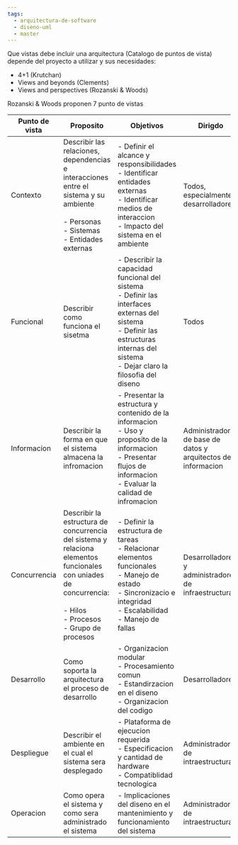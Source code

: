 ```yaml
---
tags:
  - arquitectura-de-software
  - diseno-uml
  - master
---
```

Que vistas debe incluir una arquitectura (Catalogo de puntos de vista) depende del proyecto a utilizar y sus necesidades:

- 4+1 (Krutchan)
- Views and beyonds (Clements)
- Views and perspectives (Rozanski & Woods)

Rozanski & Woods proponen 7 punto de vistas 

| Punto de vista | Proposito                                                                                                                                                              | Objetivos                                                                                                                                                                                  | Dirigdo                                                       |
| -------------- | ---------------------------------------------------------------------------------------------------------------------------------------------------------------------- | ------------------------------------------------------------------------------------------------------------------------------------------------------------------------------------------ | ------------------------------------------------------------- |
| Contexto       | Describir las relaciones, dependencias e interacciones entre el sistema y su ambiente<br><br>- Personas<br>- Sistemas<br>- Entidades externas                          | - Definir el alcance y responsibilidades<br>- Identificar entidades externas<br>- Identificar medios de interaccion<br>- Impacto del sistema en el ambiente                                | Todos, especialmente desarrolladores                          |
| Funcional      | Describir como funciona el sisetma                                                                                                                                     | - Describir la capacidad funcional del sistema<br>- Definir las interfaces externas del sistema<br>- Definir las estructuras internas del sistema<br>- Dejar claro la filosofia del diseno | Todos                                                         |
| Informacion    | Describir la forma en que el sistema almacena la infromacion                                                                                                           | - Presentar la estructura y contenido de la informacion<br>- Uso y proposito de la informacion<br>- Presentar flujos de informacion<br>- Evaluar la calidad de infromacion                 | Administradores de base de datos y arquitectos de informacion |
| Concurrencia   | Describir la estructura de concurrencia del sistema y relaciona elementos funcionales con uniades de concurrencia:<br><br>- Hilos<br>- Procesos<br>- Grupo de procesos | - Definir la estructura de tareas<br>- Relacionar elementos funcionales<br>- Manejo de estado<br>- Sincronizacio e integridad<br>- Escalabilidad<br>- Manejo de fallas                     | Desarrolladores y administradores de infraestructura          |
| Desarrollo     | Como soporta la arquitectura el proceso de desarrollo                                                                                                                  | - Organizacion modular<br>- Procesamiento comun<br>- Estandirzacion en el diseno <br>- Organizacion del codigo                                                                             | Desarrolladores                                               |
| Despliegue     | Describir el ambiente en el cual el sistema sera desplegado                                                                                                            | - Plataforma de ejecucion requerida<br>- Especificacion y cantidad de hardware <br>- Compatiblidad tecnologica                                                                             | Administradores de intraestructura                            |
| Operacion      | Como opera el sistema y como sera administrado el sistema                                                                                                              | - Implicaciones del diseno en el mantenimiento y funcionamiento del sistema                                                                                                                | Administradores de intraestructura                            |
